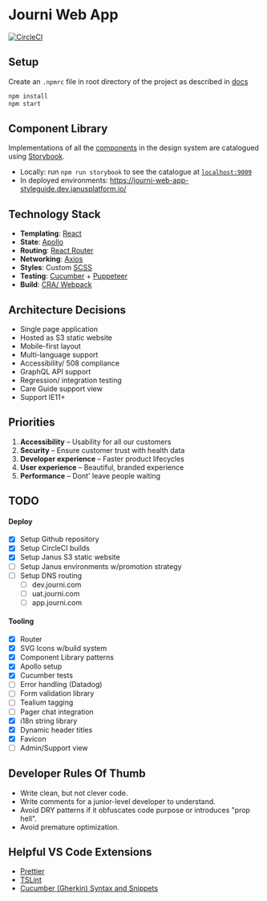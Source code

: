 # Journi Web App

[![CircleCI](https://circleci.com/gh/cambiahealth/journi-web-app.svg?style=svg&circle-token=3d545b442db183ccf241d9c3fd1f7db93bdc5f17)](https://circleci.com/gh/cambiahealth/journi-web-app)

## Setup

Create an `.npmrc` file in root directory of the project as described in [docs](https://confluence.cambiahealth.com/confluence/display/CCSE/Artifactory+-+Getting+Started)

```bash
npm install
npm start
```

## Component Library

Implementations of all the [components](https://github.com/cambiahealth/journi-web-app/tree/implement-storybook/src/components) in the design system are catalogued using [Storybook](https://storybook.js.org/).

-   Locally: run `npm run storybook` to see the catalogue at [`localhost:9009`](https://github.com/cambiahealth/journi-web-app/blob/implement-storybook/package.json#L12)
-   In deployed environments: https://journi-web-app-styleguide.dev.janusplatform.io/

## Technology Stack

-   **Templating**: [React](https://reactjs.org/docs/getting-started.html)
-   **State**: [Apollo](https://www.apollographql.com/docs/react/)
-   **Routing**: [React Router](https://reacttraining.com/react-router/web/guides/quick-start)
-   **Networking**: [Axios](https://github.com/axios/axios)
-   **Styles**: Custom [SCSS](https://sass-lang.com/documentation/syntax)
-   **Testing**: [Cucumber](https://cucumber.io/docs/cucumber/) + [Puppeteer](https://github.com/puppeteer/puppeteer)
-   **Build**: [CRA/ Webpack](https://create-react-app.dev/docs/getting-started)

## Architecture Decisions

-   Single page application
-   Hosted as S3 static website
-   Mobile-first layout
-   Multi-language support
-   Accessibility/ 508 compliance
-   GraphQL API support
-   Regression/ integration testing
-   Care Guide support view
-   Support IE11+

## Priorities

1.  **Accessibility** – Usability for all our customers
2.  **Security** – Ensure customer trust with health data
3.  **Developer experience** – Faster product lifecycles
4.  **User experience** – Beautiful, branded experience
5.  **Performance** – Dont' leave people waiting

## TODO

#### Deploy

-   [x] Setup Github repository
-   [x] Setup CircleCI builds
-   [x] Setup Janus S3 static website
-   [ ] Setup Janus environments w/promotion strategy
-   [ ] Setup DNS routing
    -   [ ] dev.journi.com
    -   [ ] uat.journi.com
    -   [ ] app.journi.com

#### Tooling

-   [x] Router
-   [x] SVG Icons w/build system
-   [x] Component Library patterns
-   [x] Apollo setup
-   [x] Cucumber tests
-   [ ] Error handling (Datadog)
-   [ ] Form validation library
-   [ ] Tealium tagging
-   [ ] Pager chat integration
-   [x] i18n string library
-   [x] Dynamic header titles
-   [x] Favicon
-   [ ] Admin/Support view

## Developer Rules Of Thumb

-   Write clean, but not clever code.
-   Write comments for a junior-level developer to understand.
-   Avoid DRY patterns if it obfuscates code purpose or introduces "prop hell".
-   Avoid premature optimization.

## Helpful VS Code Extensions

-   [Prettier](https://marketplace.visualstudio.com/items?itemName=esbenp.prettier-vscode)
-   [TSLint](https://marketplace.visualstudio.com/items?itemName=ms-vscode.vscode-typescript-tslint-plugin)
-   [Cucumber (Gherkin) Syntax and Snippets](https://marketplace.visualstudio.com/items?itemName=stevejpurves.cucumber)
